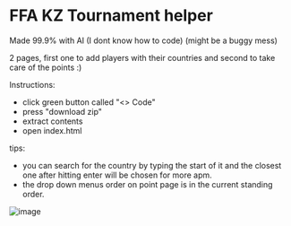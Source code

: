 # FFA KZ Tournament helper
Made 99.9% with AI (I dont know how to code) (might be a buggy mess)

2 pages, first one to add players with their countries and second to take care of the points :)

Instructions: 
- click green button called "<> Code"
-  press "download zip"
-   extract contents
-   open index.html

tips:
- you can search for the country by typing the start of it and the closest one after hitting enter will be chosen for more apm.
- the drop down menus order on point page is in the current standing order.

![image](https://github.com/user-attachments/assets/d27a1c2d-895c-42c6-ab22-f4896b90ee0b)

